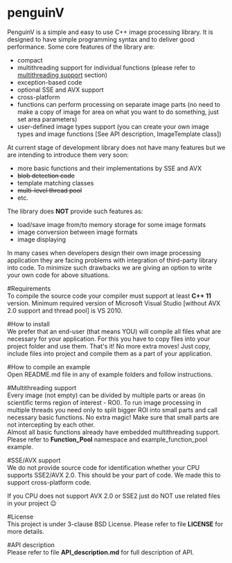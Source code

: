 # penguinV

PenguinV is a simple and easy to use C++ image processing library. It is designed to have simple programming syntax and to deliver good performance. Some core features of the library are:

- compact
- multithreading support for individual functions (please refer to [multithreading support](#multithreading-support) section)
- exception-based code
- optional SSE and AVX support
- cross-platform
- functions can perform processing on separate image parts (no need to make a copy of image for area on what you want to do something, just set area parameters)
- user-defined image types support (you can create your own image types and image functions [See API description, ImageTemplate class])

At current stage of development library does not have many features but we are intending to introduce them very soon:
- more basic functions and their implementations by SSE and AVX
- ~~blob detection code~~
- template matching classes
- ~~multi-level thread pool~~
- etc.

The library does **NOT** provide such features as:
- load/save image from/to memory storage for some image formats
- image conversion between image formats
- image displaying

In many cases when developers design their own image processing application they are facing problems with integration of third-party library into code. To minimize such drawbacks we are giving an option to write your own code for above situations.

#Requirements    
To compile the source code your compiler must support at least **C++ 11** version. Minimum required version of Microsoft Visual Studio [without AVX 2.0 support and thread pool] is VS 2010.

#How to install    
We prefer that an end-user (that means YOU) will compile all files what are necessary for your application. For this you have to copy files into your project folder and use them. That's it! No more extra moves! Just copy, include files into project and compile them as a part of your application.

#How to compile an example    
Open README.md file in any of example folders and follow instructions.

#Multithreading support    
Every image (not empty) can be divided by multiple parts or areas (in scientific terms region of interest - ROI). To run image processing in multiple threads you need only to split bigger ROI into small parts and call necessary basic functions. No extra magic! Make sure that small parts are not intercepting by each other.    
Almost all basic functions already have embedded multithreading support. Please refer to **Function_Pool** namespace and example_function_pool example.

#SSE/AVX support    
We do not provide source code for identification whether your CPU supports SSE2/AVX 2.0. This should be your part of code. We made this to support cross-platform code.

If you CPU does not support AVX 2.0 or SSE2 just do NOT use related files in your project :wink:

#License    
This project is under 3-clause BSD License. Please refer to file **LICENSE** for more details.

#API description    
Please refer to file **API_description.md** for full description of API.

